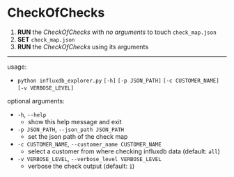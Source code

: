 # CheckOfChecks

1. **RUN** the *CheckOfChecks* with *no arguments* to touch `check_map.json`
2. **SET** `check_map.json`
3. **RUN** the *CheckOfChecks* using its arguments

***

usage:

* `python influxdb_explorer.py` `[-h]` `[-p JSON_PATH]` `[-c CUSTOMER_NAME]` `[-v VERBOSE_LEVEL]`

optional arguments:
* `-h`, `--help`
    * show this help message and exit
* `-p JSON_PATH`, `--json_path JSON_PATH`
    * set the json path of the check map
* `-c CUSTOMER_NAME`, `--customer_name CUSTOMER_NAME`
    * select a customer from where checking influxdb data (default: `all`)
* `-v VERBOSE_LEVEL`, `--verbose_level VERBOSE_LEVEL`
    * verbose the check output (default: `1`)
